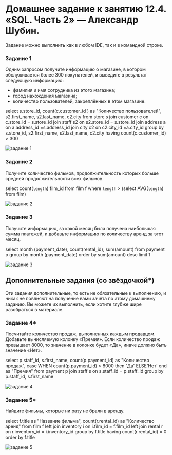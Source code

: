 # Домашнее задание к занятию 12.4. «SQL. Часть 2» — Александр Шубин.

Задание можно выполнить как в любом IDE, так и в командной строке.

### Задание 1
Одним запросом получите информацию о магазине, в котором обслуживается более 300 покупателей, и выведите в результат следующую информацию: 
- фамилия и имя сотрудника из этого магазина;
- город нахождения магазина;
- количество пользователей, закреплённых в этом магазине.

select
s.store_id, count(c.customer_id ) as "Количество пользователей", s2.first_name, s2.last_name, c2.city
from
store s
join customer c on c.store_id = s.store_id
join staff s2 on s2.store_id = s.store_id
join address a on a.address_id =s.address_id
join city c2 on c2.city_id =a.city_id
group by s.store_id, s2.first_name, s2.last_name, c2.city
having
count(c.customer_id) > 300

![задание 1](https://github.com/aleksandr-Shubin-83/homework/blob/main/img/2023-01-10_11-24.png)


### Задание 2
Получите количество фильмов, продолжительность которых больше средней продолжительности всех фильмов.

select count(`length`) film_id 
from film f 
where `length` > (select AVG(`length`) from film)

![задание 2](https://github.com/aleksandr-Shubin-83/homework/blob/main/img/2023-01-10_11-24_1.png)


### Задание 3
Получите информацию, за какой месяц была получена наибольшая сумма платежей, и добавьте информацию по количеству аренд за этот месяц.

select month (payment_date), count(rental_id), sum(amount) 
from payment p 
group by month (payment_date) 
order by sum(amount) desc
limit 1

![задание 3](https://github.com/aleksandr-Shubin-83/homework/blob/main/img/2023-01-10_11-24_2.png)

## Дополнительные задания (со звёздочкой*)
Эти задания дополнительные, то есть не обязательные к выполнению, и никак не повлияют на получение вами зачёта по этому домашнему заданию. Вы можете их выполнить, если хотите глубже шире разобраться в материале.

### Задание 4*
Посчитайте количество продаж, выполненных каждым продавцом. Добавьте вычисляемую колонку «Премия». Если количество продаж превышает 8000, то значение в колонке будет «Да», иначе должно быть значение «Нет».

select
p.staff_id, s.first_name, count(p.payment_id) as "Количество продаж",
case
WHEN
count(p.payment_id) > 8000 then 'Да'
ELSE'Нет'
end as "Премия"
from
payment p
join staff s on s.staff_id = p.staff_id
group by
p.staff_id, s.first_name

![задание 4](https://github.com/aleksandr-Shubin-83/homework/blob/main/img/2023-01-10_11-25.png)

### Задание 5*
Найдите фильмы, которые ни разу не брали в аренду.

select
f.title as "Название фильма", count(r.rental_id) as "Количество аренд"
from
film f
left join
inventory i on i.film_id = f.film_id
left join
rental r on r.inventory_id = i.inventory_id
group by
f.title
having count(r.rental_id) = 0
order by
f.title

![задание 5](https://github.com/aleksandr-Shubin-83/homework/blob/main/img/2023-01-10_11-25_1.png)


